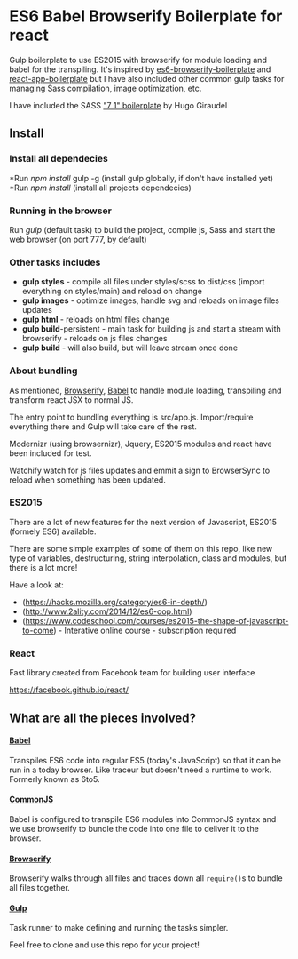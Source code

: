 # ES6 Babel Browserify Boilerplate for react 

Gulp boilerplate to use ES2015 with browserify for module loading and babel for the transpiling. 
It's inspired by [es6-browserify-boilerplate](https://github.com/thoughtram/es6-6to5-browserify-boilerplate) and [react-app-boilerplate](https://github.com/christianalfoni/react-app-boilerplate) but I have also included other common gulp tasks for managing Sass compilation, image optimization, etc.

I have included the SASS ["7 1" boilerplate](https://github.com/HugoGiraudel/sass-boilerplate) by Hugo Giraudel


## Install

### Install all dependecies
*Run *npm install* gulp -g (install gulp globally, if don't have installed yet)
*Run *npm install* (install all projects dependecies)

### Running in the browser
Run *gulp* (default task) to build the project, compile js, Sass and start the web browser (on port 777, by default) 

### Other tasks includes 
* **gulp styles** - compile all files under styles/scss to dist/css (import everything on styles/main) and reload on change
* **gulp images** - optimize images, handle svg and reloads on image files updates
* **gulp html** - reloads on html files change 
* **gulp build**-persistent - main task for building js and start a stream with browserify - reloads on js files changes
* **gulp build** - will also build, but will leave stream once done

### About bundling

As mentioned, [Browserify](http://browserify.org/), [Babel](http://babeljs.io) to handle module loading, transpiling and transform react JSX to normal JS. 

The entry point to bundling everything is src/app.js. Import/require everything there and Gulp will take care of the rest. 

Modernizr (using browsernizr), Jquery, ES2015 modules and react have been included for test. 

Watchify watch for js files updates and emmit a sign to BrowserSync to reload when something has been updated.  

### ES2015

There are a lot of new features for the next version of Javascript, ES2015 (formely ES6) available. 

There are some simple examples of some of them on this repo, like new type of variables, destructuring, string interpolation, class and modules, but there is a lot more!

Have a  look at: 

* (https://hacks.mozilla.org/category/es6-in-depth/)
* (http://www.2ality.com/2014/12/es6-oop.html)
* (https://www.codeschool.com/courses/es2015-the-shape-of-javascript-to-come) - Interative online course - subscription required 

### React

Fast library created from Facebook team for building user interface

https://facebook.github.io/react/


## What are all the pieces involved?

#### [Babel]
Transpiles ES6 code into regular ES5 (today's JavaScript) so that it can be run in a today browser. Like traceur but doesn't need a runtime to work. Formerly known as 6to5.

#### [CommonJS]
Babel is configured to transpile ES6 modules into CommonJS syntax and we use browserify to bundle the code into one file to deliver it to the browser.

#### [Browserify]
Browserify walks through all files and traces down all `require()`s to bundle all files together. 

#### [Gulp]
Task runner to make defining and running the tasks simpler.

[ES6]: http://wiki.ecmascript.org/doku.php?id=harmony:specification_drafts
[Babel]: http://babeljs.io/
[CommonJS]: http://wiki.commonjs.org/wiki/CommonJS
[Browserify]: http://browserify.org/
[Gulp]: http://gulpjs.com/


Feel free to clone and  use this repo for your project!

